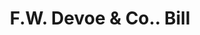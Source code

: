---
doi: 10.7916/D8J11F94
date_other: '1870'
date_other_textual: 1870-1879
form: printed ephemera
genre:
- Invoices
name:
- F.W. Devoe & Co.
object_in_context_url: https://biggert.cul.columbia.edu/items/view/ave_biggert_00990
subject_hierarchical_geographic:
- New York, New York, United States
subject_name:
- F.W. Devoe & Co.
title: F.W. Devoe & Co.. Bill
sort_title: F.W. Devoe & Co.. Bill
call_number: ave_biggert_00990
coordinates:
- 40.71277777777778,-74.00583333333333
pid: ave_biggert_00990
identifiers: ave_biggert_00990
thumbnail: https://derivativo-3.library.columbia.edu/iiif/2/ldpd:344270/full/!256,256/0/native.jpg
permalink: "/biggert/ave_biggert_00990/"
layout: iiif-image-page
---